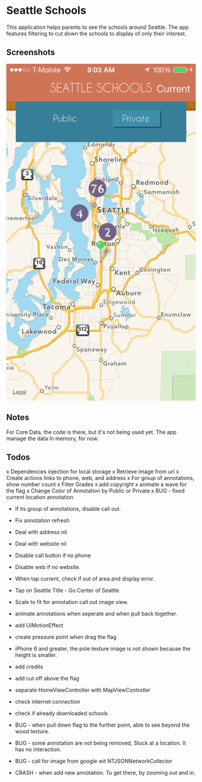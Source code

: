 # Seattle Schools
This application helps parents to see the schools around Seattle. The app features filtering to cut down the schools to display of only their interest.

## Screenshots
![screenshot](https://raw.githubusercontent.com/naterhat/seattleschools/master/screenshots/screenshot1.PNG)

## Notes
For Core Data, the code is there, but it's not being used yet. The app manage the data in memory, for now.

## Todos
x Dependencies injection for local storage
x Retrieve image from url
x Create actions links to phone, web, and address
x For group of annotations, show number count
x Filter Grades
x add copyright
x animate a wave for the flag
x Change Color of Annotation by Public or Private
x BUG - fixed current location annotation

- If its group of annotations, disable call out.
- Fix annotation refresh
- Deal with address nil
- Deal with website nil
- Disable call button if no phone
- Disable web if no website.
- When tap current, check if out of area and display error.
- Tap on Seattle Title - Go Center of Seattle
- Scale to fit for annotation call out image view.
- animate annotations when seperate and when pull back together.
- add UIMotionEffect
- create pressure point when drag the flag
- iPhone 6 and greater, the pole texture image is not shown because the height is smaller.
- add credits
- add cut off above the flag
- separate HomeViewController with MapViewController
- check internet connection
- check if already  downloaded schools 

- BUG - when pull down flag to the further point, able to see beyond the wood texture.
- BUG - some annotation are not being removed, Stuck at a location. It has no interaction.
- BUG - call for image from google wit NTJSONNetworkCollector
- CRASH - when add new annotation. To get there, by zooming out and in.
